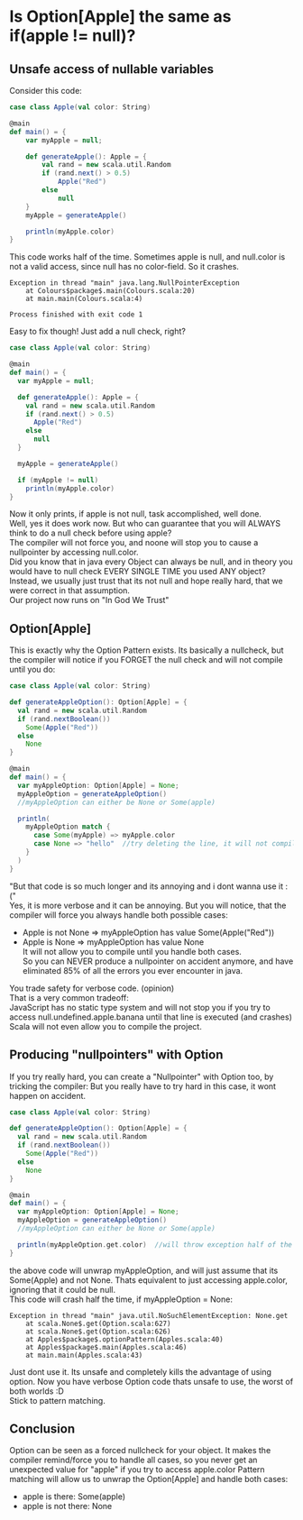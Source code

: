 # Is Option[Apple] the same as if(apple != null)?

## Unsafe access of nullable variables

Consider this code:
```scala
case class Apple(val color: String)

@main
def main() = {
    var myApple = null;

    def generateApple(): Apple = {
        val rand = new scala.util.Random
        if (rand.next() > 0.5)
            Apple("Red")
        else
            null
    }
    myApple = generateApple()

    println(myApple.color)
}

```
This code works half of the time. Sometimes apple is null, and null.color is not a valid access, since null has no color-field. So it crashes.
```
Exception in thread "main" java.lang.NullPointerException
	at Colours$package$.main(Colours.scala:20)
	at main.main(Colours.scala:4)

Process finished with exit code 1
```

Easy to fix though! Just add a null check, right?

```scala
case class Apple(val color: String)

@main
def main() = {
  var myApple = null;

  def generateApple(): Apple = {
    val rand = new scala.util.Random
    if (rand.next() > 0.5)
      Apple("Red")
    else
      null
  }

  myApple = generateApple()

  if (myApple != null)
    println(myApple.color)
}
```
Now it only prints, if apple is not null, task accomplished, well done.  
Well, yes it does work now. But who can guarantee that you will ALWAYS think to do a null check before using apple?  
The compiler will not force you, and noone will stop you to cause a nullpointer by accessing null.color.  
Did you know that in java every Object can always be null, and in theory you would have to null check EVERY SINGLE TIME you used ANY object?  
Instead, we usually just trust that its not null and hope really hard, that we were correct in that assumption.  
Our project now runs on "In God We Trust"  

## Option[Apple] 

This is exactly why the Option Pattern exists. Its basically a nullcheck, but the compiler will notice if you FORGET the null check and 
will not compile until you do:

```scala
case class Apple(val color: String)

def generateAppleOption(): Option[Apple] = {
  val rand = new scala.util.Random
  if (rand.nextBoolean())
    Some(Apple("Red"))
  else
    None
}

@main
def main() = {
  var myAppleOption: Option[Apple] = None;
  myAppleOption = generateAppleOption()
  //myAppleOption can either be None or Some(apple)

  println(
    myAppleOption match {
      case Some(myApple) => myApple.color
      case None => "hello"  //try deleting the line, it will not compile anymore
    }
  )
}
```

"But that code is so much longer and its annoying and i dont wanna use it :("  
Yes, it is more verbose and it can be annoying. But you will notice, that the compiler will force you always handle both possible cases:
- Apple is not None => myAppleOption has value Some(Apple("Red"))  
- Apple is None => myAppleOption has value None  
It will not allow you to compile until you handle both cases.  
So you can NEVER produce a nullpointer on accident anymore, and have eliminated 85% of all the errors you ever encounter in java.  
  
You trade safety for verbose code. (opinion)  
That is a very common tradeoff:   
JavaScript has no static type system and will not stop you if you try to access null.undefined.apple.banana until that line is executed (and crashes)  
Scala will not even allow you to compile the project.

## Producing "nullpointers" with Option
If you try really hard, you can create a "Nullpointer" with Option too, by tricking the compiler:
But you really have to try hard in this case, it wont happen on accident.
```scala
case class Apple(val color: String)

def generateAppleOption(): Option[Apple] = {
  val rand = new scala.util.Random
  if (rand.nextBoolean())
    Some(Apple("Red"))
  else
    None
}

@main
def main() = {
  var myAppleOption: Option[Apple] = None;
  myAppleOption = generateAppleOption()
  //myAppleOption can either be None or Some(apple)

  println(myAppleOption.get.color)  //will throw exception half of the time
}
```
the above code will unwrap myAppleOption, and will just assume that its Some(Apple) and not None.
Thats equivalent to just accessing apple.color, ignoring that it could be null.  
This code will crash half the time, if myAppleOption = None:
```
Exception in thread "main" java.util.NoSuchElementException: None.get
	at scala.None$.get(Option.scala:627)
	at scala.None$.get(Option.scala:626)
	at Apples$package$.optionPattern(Apples.scala:40)
	at Apples$package$.main(Apples.scala:46)
	at main.main(Apples.scala:43)
```
Just dont use it. Its unsafe and completely kills the advantage of using option.
Now you have verbose Option code thats unsafe to use, the worst of both worlds :D  
Stick to pattern matching.  

## Conclusion
Option can be seen as a forced nullcheck for your object.
It makes the compiler remind/force you to handle all cases, so you never get an unexpected value for "apple" if you try to access apple.color
Pattern matching will allow us to unwrap the Option[Apple] and handle both cases:
- apple is there: Some(apple)
- apple is not there: None
